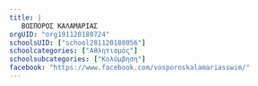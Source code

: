 ```yaml
---
title: |
   ΒΟΣΠΟΡΟΣ ΚΑΛΑΜΑΡΙΑΣ
orgUID: "org191120180724"
schoolsUID: ["school281120180056"]
schoolcategories: ["Αθλητισμός"]
schoolsubcategories: ["Κολύμβηση"]
facebook: "https://www.facebook.com/vosporoskalamariasswim/"
---
```


